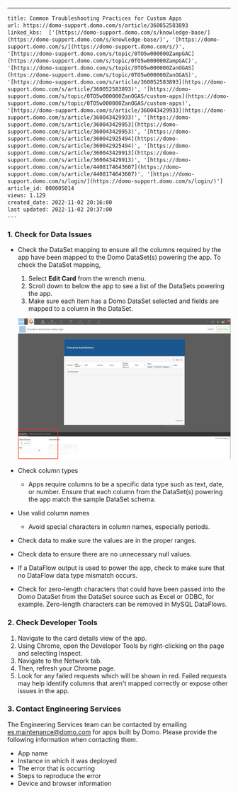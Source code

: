 ---
    title: Common Troubleshooting Practices for Custom Apps
    url: https://domo-support.domo.com/s/article/360052583893
    linked_kbs:  ['[https://domo-support.domo.com/s/knowledge-base/](https://domo-support.domo.com/s/knowledge-base/)', '[https://domo-support.domo.com/s/](https://domo-support.domo.com/s/)', '[https://domo-support.domo.com/s/topic/0TO5w000000ZampGAC](https://domo-support.domo.com/s/topic/0TO5w000000ZampGAC)', '[https://domo-support.domo.com/s/topic/0TO5w000000ZanOGAS](https://domo-support.domo.com/s/topic/0TO5w000000ZanOGAS)', '[https://domo-support.domo.com/s/article/360052583893](https://domo-support.domo.com/s/article/360052583893)', '[https://domo-support.domo.com/s/topic/0TO5w000000ZanOGAS/custom-apps](https://domo-support.domo.com/s/topic/0TO5w000000ZanOGAS/custom-apps)', '[https://domo-support.domo.com/s/article/360043429933](https://domo-support.domo.com/s/article/360043429933)', '[https://domo-support.domo.com/s/article/360043429953](https://domo-support.domo.com/s/article/360043429953)', '[https://domo-support.domo.com/s/article/360042925494](https://domo-support.domo.com/s/article/360042925494)', '[https://domo-support.domo.com/s/article/360043429913](https://domo-support.domo.com/s/article/360043429913)', '[https://domo-support.domo.com/s/article/4408174643607](https://domo-support.domo.com/s/article/4408174643607)', '[https://domo-support.domo.com/s/login/](https://domo-support.domo.com/s/login/)']
    article_id: 000005014
    views: 1.129
    created_date: 2022-11-02 20:16:00
    last updated: 2022-11-02 20:37:00
    ---



### 1. Check for Data Issues


* Check the DataSet mapping to ensure all the columns required by the app have been mapped to the Domo DataSet(s) powering the app. To check the DataSet mapping,


	1. Select **Edit Card** from the wrench menu.
	2. Scroll down to below the app to see a list of the DataSets powering the app.
	3. Make sure each item has a Domo DataSet selected and fields are mapped to a column in the DataSet.  
	  
	![Custom_Apps_-_DataSets.png](Custom_Apps_-_DataSets.png)
* Check column types


	+ Apps require columns to be a specific data type such as text, date, or number. Ensure that each column from the DataSet(s) powering the app match the sample DataSet schema.
* Use valid column names


	+ Avoid special characters in column names, especially periods.
* Check data to make sure the values are in the proper ranges.
* Check data to ensure there are no unnecessary null values.
* If a DataFlow output is used to power the app, check to make sure that no DataFlow data type mismatch occurs.
* Check for zero-length characters that could have been passed into the Domo DataSet from the DataSet source such as Excel or ODBC, for example. Zero-length characters can be removed in MySQL DataFlows.


### 2. Check Developer Tools


1. Navigate to the card details view of the app.
2. Using Chrome, open the Developer Tools by right-clicking on the page and selecting Inspect.
3. Navigate to the Network tab.
4. Then, refresh your Chrome page.
5. Look for any failed requests which will be shown in red. Failed requests may help identify columns that aren't mapped correctly or expose other issues in the app.


### 3. Contact Engineering Services


The Engineering Services team can be contacted by emailing [es.maintenance@domo.com](mailto:es.maintenance@domo.com "mailto:es.maintenance@domo.com") for apps built by Domo. Please provide the following information when contacting them.


* App name
* Instance in which it was deployed
* The error that is occurring
* Steps to reproduce the error
* Device and browser information
